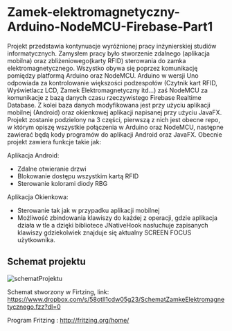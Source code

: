 # Zamek-elektromagnetyczny-Arduino-NodeMCU-Firebase-Part1
Projekt przedstawia kontynuacje wyróżnionej pracy inżynierskiej studiów informatycznych. Zamysłem pracy było stworzenie zdalnego (aplikacja mobilna) oraz zbliżeniowego(karty RFID) sterowania do zamka elektromagnetycznego. Wszystko obywa się poprzez komunikację pomiędzy platformą Arduino oraz NodeMCU. Arduino w wersji Uno odpowiada za kontrolowanie większości podzespołów (Czytnik kart RFID, Wyświetlacz LCD, Zamek Elektromagnetyczny itd...) zaś NodeMCU za komunikacje z bazą danych czasu rzeczywistego Firebase Realtime Database. Z kolei baza danych modyfikowana jest przy użyciu aplikacji mobilnej (Android) oraz okienkowej aplikacji napisanej przy użyciu JavaFX. Projekt zostanie podzielony na 3 części, pierwszą z nich jest obecne repo, w którym opiszę wszystkie połączenia w Arduino oraz NodeMCU, następne zawierać będą kody programów do aplikacji Android oraz JavaFX. Obecnie projekt zawiera funkcje takie jak:

Aplikacja Android:
* Zdalne otwieranie drzwi
* Blokowanie dostępu wszystkim kartą RFID
* Sterowanie kolorami diody RBG

Aplikacja Okienkowa:
* Sterowanie tak jak w przypadku aplikacji mobilnej
* Możliwość zbindowania klawiszy do każdej z operacji, gdzie aplikacja działa w tle a dzięki bibliotece JNativeHook nasłuchuje zapisanych klawiszy gdziekolwiek znajduje się aktualny SCREEN FOCUS użytkownika.

## Schemat projektu

![schematProjektu](https://user-images.githubusercontent.com/35427912/56656084-d9fde980-6694-11e9-8caa-d5aa2b1bfdf9.jpg)

Schemat stworzony w Firtzing, link: https://www.dropbox.com/s/58otll1cdw05g23/SchematZamkeElektromagnetycznego.fzz?dl=0

Program Fritzing : http://fritzing.org/home/
